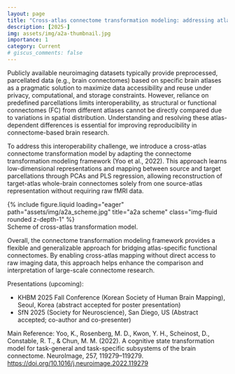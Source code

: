 ```yaml
---
layout: page
title: "Cross-atlas connectome transformation modeling: addressing atlas-dependent discrepancies in brain network analysis"
description: [2025-]
img: assets/img/a2a-thumbnail.jpg
importance: 1
category: Current
# giscus_comments: false
---
```


Publicly available neuroimaging datasets typically provide preprocessed, parcellated data (e.g., brain connectomes) based on specific brain atlases as a pragmatic solution to maximize data accessibility and reuse under privacy, computational, and storage constraints. However, reliance on predefined parcellations limits interoperability, as structural or functional connectomes (FC) from different atlases cannot be directly compared due to variations in spatial distribution. Understanding and resolving these atlas-dependent differences is essential for improving reproducibility in connectome-based brain research.

To address this interoperability challenge, we introduce a cross-atlas connectome transformation model by adapting the connectome transformation modeling framework (Yoo et al., 2022). This approach learns low-dimensional representations and mapping between source and target parcellations through PCAs and PLS regression, allowing reconstruction of target-atlas whole-brain connectomes solely from one source-atlas representation without requiring raw fMRI data.

<div class="row">
    <div class="col-sm mt-3 mt-md-0">
        {% include figure.liquid loading="eager" path="assets/img/a2a_scheme.jpg" title="a2a scheme" class="img-fluid rounded z-depth-1" %}
    </div>
</div>
<div class="caption">
    Scheme of cross-atlas transformation model.
</div>

Overall, the connectome transformation modeling framework provides a flexible and generalizable approach for bridging atlas-specific functional connectomes. By enabling cross-atlas mapping without direct access to raw imaging data, this approach helps enhance the comparison and interpretation of large-scale connectome research.

Presentations (upcoming):
- KHBM 2025 Fall Conference (Korean Society of Human Brain Mapping), Seoul, Korea (abstract accepted for poster presentation)
- SfN 2025 (Society for Neuroscience), San Diego, US (Abstract accepted; co-author and co-presenter)

Main Reference:
Yoo, K., Rosenberg, M. D., Kwon, Y. H., Scheinost, D., Constable, R. T., & Chun, M. M. (2022). A cognitive state transformation model for task-general and task-specific subsystems of the brain connectome. NeuroImage, 257, 119279–119279. https://doi.org/10.1016/j.neuroimage.2022.119279
